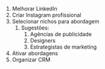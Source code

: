 
1. Melhorar LinkedIn
2. Criar Instagram profissional
3. Selecionar nichos para abordagem
	1. Sugestões:
		1. Agências de publicidade
		2. Designers
		3. Estrategistas de marketing
4. Ativar abordagens
5. Organizar CRM